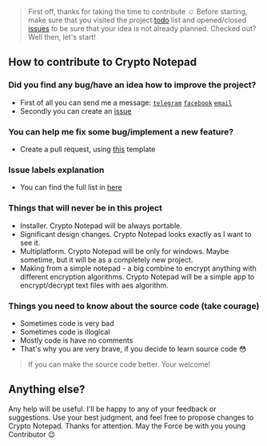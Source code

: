 > First off, thanks for taking the time to contribute :relaxed:
Before starting, make sure that you visited the project [todo](https://github.com/Sigmanor/Crypto-Notepad/wiki/TODO) list and opened/closed [issues](https://github.com/Sigmanor/Crypto-Notepad/issues) to be sure that your idea is not already planned. Checked out? Well then, let's start!

## How to contribute to Crypto Notepad

### Did you find any bug/have an idea how to improve the project?
* First of all you can send me a message: [`telegram`](https://t.me/Sigmanor) [`facebook`](https://www.fb.com/SlGMANOR) [`email`](mailto:sigmanor@pm.me)
* Secondly you can create an [issue](https://github.com/Sigmanor/Crypto-Notepad/issues/new/choose)

###  You can help me fix some bug/implement a new feature?
* Create a pull request, using [this](https://github.com/Sigmanor/Crypto-Notepad/blob/master/PULL_REQUEST_TEMPLATE.md) template

### Issue labels explanation
* You can find the full list in [here](https://github.com/Sigmanor/Crypto-Notepad/issues/labels)

### Things that will never be in this project
* Installer. Crypto Notepad will be always portable.
* Significant design changes. Crypto Notepad looks exactly as I want to see it.
* Multiplatform. Crypto Notepad will be only for windows. Maybe sometime, but it will be as a completely new project.
* Making from a simple notepad - a big combine to encrypt anything with different encryption algorithms. Crypto Notepad will be a simple app to encrypt/decrypt text files with aes algorithm.

### Things you need to know about the source code (take courage)
* Sometimes code is very bad
* Sometimes code is illogical
* Mostly code is have no comments
* That's why you are very brave, if you decide to learn source code :flushed:
> If you can make the source code better. Your welcome!

## Anything else?
Any help will be useful. I'll be happy to any of your feedback or suggestions. Use your best judgment, and feel free to propose changes to Crypto Notepad. Thanks for attention. May the Force be with you young Contributor :wink:
